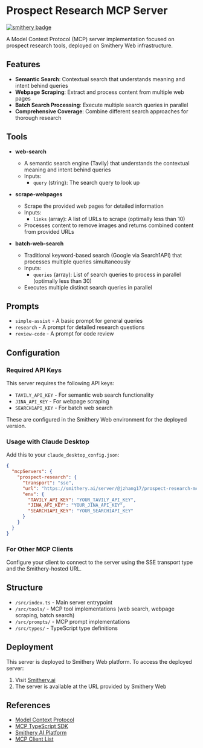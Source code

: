 
# Prospect Research MCP Server

[![smithery badge](https://smithery.ai/badge/@jzhang17/prospect-research-mcp)](https://smithery.ai/server/@jzhang17/prospect-research-mcp)

A Model Context Protocol (MCP) server implementation focused on prospect research tools, deployed on Smithery Web infrastructure.

## Features

- **Semantic Search**: Contextual search that understands meaning and intent behind queries
- **Webpage Scraping**: Extract and process content from multiple web pages
- **Batch Search Processing**: Execute multiple search queries in parallel
- **Comprehensive Coverage**: Combine different search approaches for thorough research

## Tools

- **web-search**
  - A semantic search engine (Tavily) that understands the contextual meaning and intent behind queries
  - Inputs:
    - `query` (string): The search query to look up

- **scrape-webpages**
  - Scrape the provided web pages for detailed information
  - Inputs:
    - `links` (array): A list of URLs to scrape (optimally less than 10)
  - Processes content to remove images and returns combined content from provided URLs

- **batch-web-search**
  - Traditional keyword-based search (Google via Search1API) that processes multiple queries simultaneously
  - Inputs:
    - `queries` (array): List of search queries to process in parallel (optimally less than 30)
  - Executes multiple distinct search queries in parallel

## Prompts

- `simple-assist` - A basic prompt for general queries
- `research` - A prompt for detailed research questions
- `review-code` - A prompt for code review

## Configuration

### Required API Keys
This server requires the following API keys:
- `TAVILY_API_KEY` - For semantic web search functionality
- `JINA_API_KEY` - For webpage scraping
- `SEARCH1API_KEY` - For batch web search

These are configured in the Smithery Web environment for the deployed version.

### Usage with Claude Desktop
Add this to your `claude_desktop_config.json`:

```json
{
  "mcpServers": {
    "prospect-research": {
      "transport": "sse",
      "url": "https://smithery.ai/server/@jzhang17/prospect-research-mcp",
      "env": {
        "TAVILY_API_KEY": "YOUR_TAVILY_API_KEY",
        "JINA_API_KEY": "YOUR_JINA_API_KEY",
        "SEARCH1API_KEY": "YOUR_SEARCH1API_KEY"
      }
    }
  }
}
```

### For Other MCP Clients
Configure your client to connect to the server using the SSE transport type and the Smithery-hosted URL.


## Structure

- `/src/index.ts` - Main server entrypoint
- `/src/tools/` - MCP tool implementations (web search, webpage scraping, batch search)
- `/src/prompts/` - MCP prompt implementations
- `/src/types/` - TypeScript type definitions

## Deployment

This server is deployed to Smithery Web platform. To access the deployed server:

1. Visit [Smithery.ai](https://smithery.ai/server/@jzhang17/prospect-research-mcp)
2. The server is available at the URL provided by Smithery Web

## References

- [Model Context Protocol](https://modelcontextprotocol.io)
- [MCP TypeScript SDK](https://github.com/modelcontextprotocol/typescript-sdk)
- [Smithery AI Platform](https://smithery.ai)
- [MCP Client List](https://modelcontextprotocol.io/clients)
